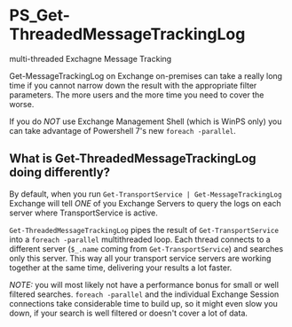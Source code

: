 # PS_Get-ThreadedMessageTrackingLog
multi-threaded Exchagne Message Tracking


Get-MessageTrackingLog on Exchange on-premises can take a really long time if you cannot narrow down the result with the appropriate filter parameters. The more users and the more time you need to cover the worse.

If you do _NOT_ use Exchange Management Shell (which is WinPS only) you can take advantage of Powershell 7's new `foreach -parallel`.

## What is Get-ThreadedMessageTrackingLog doing differently?

By default, when you run `Get-TransportService | Get-MessageTrackingLog` Exchange will tell _ONE_ of you Exchange Servers to query the logs on each server where TransportService is active.

`Get-ThreadedMessageTrackingLog` pipes the result of `Get-TransportService` into a `foreach -parallel` multithreaded loop. Each thread connects to a different server (`$_.name` coming from `Get-TransportService`) and searches only this server. This way all your transport service servers are working together at the same time, delivering your results a lot faster.

*NOTE:* you will most likely not have a performance bonus for small or well filtered searches. `foreach -parallel` and the individual Exchange Session connections take considerable time to build up, so it might even slow you down, if your search is well filtered or doesn't cover a lot of data.
